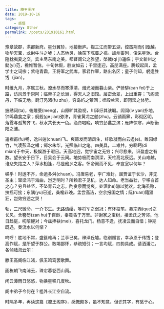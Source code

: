 ```yaml
---
title: 滕王阁序
date: 2019-10-16
tags: 
    - 感悟
category: Other
permalink: /posts/201910161.html
---
```

豫章故郡，洪都新府。星分翼轸，地接衡庐。襟三江而带五湖，控蛮荆而引瓯越。物华天宝，龙射牛斗之墟；人杰地灵，徐孺下陈蕃之榻。雄州雾列，俊采星驰。台隍枕夷夏之交，宾主尽东南之美。都督阎公之雅望，棨戟(qi ji)遥临；宇文新州之懿(yi)范，襜帷暂住。十旬休假，胜友如云；千里逢迎，高朋满座。腾蛟起凤，孟学士之词宗；紫电青霜，王将军之武库。家君作宰，路出名区；童子何知，躬逢胜饯（jian）。

时维九月，序属三秋。潦水尽而寒潭清，烟光凝而暮山紫。俨骖騑(can fei)于上路，访风景于崇阿；临帝子之长洲，得天人之旧馆。层峦耸翠，上出重霄；飞阁流丹，下临无地。鹤汀凫渚(fu zhu)，穷岛屿之萦回；桂殿兰宫，即冈峦之体势。

披绣闼(ta)，俯雕甍(meng)，山原旷其盈视，川泽纡其骇瞩。闾阎(lv yan)扑地，钟鸣鼎食之家；舸舰(ge jian)弥津，青雀黄龙之舳(zhu)。云销雨霁，彩彻区明。落霞与孤鹜齐飞，秋水共长天一色。渔舟唱晚，响穷彭蠡之滨；雁阵惊寒，声断衡阳之浦。

遥襟甫(fu)畅，逸兴遄(chuan)飞。爽籁发而清风生，纤歌凝而白云遏(e)。睢园绿竹，气凌彭泽之樽；邺水朱华，光照临川之笔。四美具，二难并。穷睇眄(di mian)于中天，极娱游于暇日。天高地迥，觉宇宙之无穷；兴尽悲来，识盈虚之有数。望长安于日下，目吴会于云间。地势极而南溟深，天柱高北辰远。关山难越，谁悲失路之人？萍水相逢，尽是他乡之客。怀帝阍而不见，奉宣室以何年？

嗟乎！时运不齐，命运多舛(chuan)。冯唐易老，李广难封。屈贾谊于长沙，非无圣主；窜梁鸿于海曲，岂乏明时？所赖君子见机，达人知命。老当益壮，宁移白首之心？穷且益坚，不坠青云之志。酌贪泉而觉爽，处涸(he)辙以犹欢。北海虽赊，扶摇可接；东隅(yu)已逝，桑榆非晚。孟尝高洁，空余报国之情；阮(ruan)籍猖狂，岂效穷途之哭！

勃，三尺微命，一介书生。无路请缨，等将军之弱冠；有怀投笔，慕宗悫(que)之长风。舍簪笏(zan hu)于百龄，奉晨昏于万里。非谢家之宝树，接孟氏之芳邻。他日趋庭，叨陪鲤对；今兹捧袂(mei)，喜托龙门。杨意不逢，抚凌云而自惜；钟期既遇，奏流水以何惭？

呜呼！胜地不常，盛筵难再；兰亭已矣，梓泽丘墟。临别赠言，幸承恩于伟饯；登高作赋，是所望于群公。敢竭鄙怀，恭疏短引；一言均赋，四韵具成。请洒潘江，各倾陆海云尔：

滕王高阁临江渚，佩玉鸣鸾罢歌舞。

画栋朝飞南浦云，珠帘暮卷西山雨。

闲云潭雨日悠悠，物换星移几度秋。

阁中弟子今何在？槛外长江空自流。


时隔多年，再读这篇《滕王阁序》，感慨颇多，虽不知意，但识其字，有感于心。